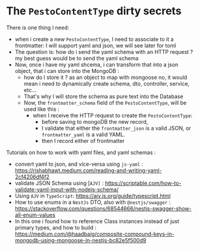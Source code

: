 
# The `PestoContentType` dirty secrets

There is one thing I need:

* when i create a new `PestoContentType`, I need to associate to it a frontmatter: I will support yaml and json, we will see later for toml
* The question is: how do i send the yaml schema with an HTTP request ? my best guess would be to send the yaml schema
* Now, once i have my yaml shcema, i can transform that into a json object, that i can store into the MongoDB :
  * how do I store it ? as an object to map with mongoose no, it would mean i need to dynamically create schema, dto, controller, service, etc...
  * That's why I will store the schema as pure text into the Database
  * Now, the `frontmatter_schema` field of the `PestoContentType`, will be used like this :
    * when I receive the HTTP request to create the `PestoContentType`:
      * before saving to mongoDB the new record,
      * I validate that either the `frontmatter_json` is a valid JSON, or `frontmatter_yaml` is a valid YAML.
      * then I record either of frontmatter

Tutorials on how to work with yaml files, and yaml schemas :

* convert yaml to json, and vice-versa using `js-yaml` : <https://rishabhawt.medium.com/reading-and-writing-yaml-2cf4206df4f2>
* validate JSON Schema using [`AJV]` : https://scriptable.com/how-to-validate-yaml-input-with-nodejs-schema/
* Using `AJV` in `TypeScript`: <https://ajv.js.org/guide/typescript.html>
* How to use enums in a `NestJs` DTO, also with `@nestjs/swagger` : <https://stackoverflow.com/questions/68544666/nestjs-swagger-show-all-enum-values>
* In this one i found how to reference Class instances instead of just primary types, and how to build  : https://medium.com/@haadbaig/composite-compound-keys-in-mongodb-using-mongoose-in-nestjs-bc82e5f500d9